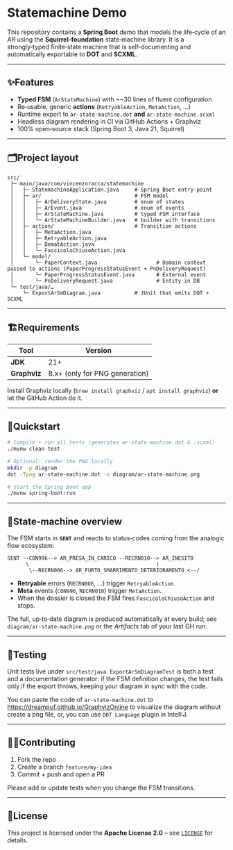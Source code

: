 # Statemachine Demo

This repository contains a **Spring Boot** demo that models the life‑cycle of an *AR* using the **Squirrel‑foundation** state‑machine library.
It is a strongly‑typed finite‑state machine that is self‑documenting and automatically exportable to **DOT** and **SCXML**.

---

## ✨Features

* **Typed FSM** (`ArStateMachine`) with \~\~30 lines of fluent configuration
* Re‑usable, generic **actions** (`RetryableAction`, `MetaAction`, …)
* Runtime export to `ar-state-machine.dot` **and** `ar-state-machine.scxml`
* Headless diagram rendering in CI via GitHub Actions + Graphviz
* 100% open‑source stack (Spring Boot 3, Java 21, Squirrel)

---

## 🗂Project layout

```text
src/
 ├─ main/java/com/vincenzoracca/statemachine
 │   ├─ StatemachineApplication.java     # Spring Boot entry‑point
 │   ├─ ar/                              # FSM model
 │   │   ├─ ArDeliveryState.java         # enum of states
 │   │   ├─ ArEvent.java                 # enum of events
 │   │   ├─ ArStateMachine.java          # typed FSM interface
 │   │   └─ ArStateMachineBuilder.java   # builder with transitions
 │   ├─ action/                          # Transition actions
 │   │   ├─ MetaAction.java
 │   │   ├─ RetryableAction.java
 │   │   ├─ DematAction.java
 │   │   └─ FascicoloChiusoAction.java
 │   └─ model/
 │       └─ PaperContext.java                   # Domain context passed to actions (PaperProgressStatusEvent + PnDeliveryRequest)
 │       └─ PaperProgressStatusEvent.java       # External event 
 │       └─ PnDeliveryRequest.java              # Entity in DB
 └─ test/java/…
     └─ ExportArSmDiagram.java           # JUnit that emits DOT + SCXML
```

---

## 🏗Requirements

| Tool         | Version                       |
| ------------ | ----------------------------- |
| **JDK**      | 21+                           |
| **Graphviz** | 8.x+ (only for PNG generation) |

Install Graphviz locally (`brew install graphviz` / `apt install graphviz`) **or** let the GitHub Action do it.

---

## 🚀Quickstart

```bash
# Compile + run all tests (generates ar-state-machine.dot & .scxml)
./mvnw clean test

# Optional: render the PNG locally
mkdir -p diagram
dot -Tpng ar-state-machine.dot -o diagram/ar-state-machine.png

# Start the Spring Boot app
./mvnw spring-boot:run
```

---

## 🔄State‑machine overview

The FSM starts in **`SENT`** and reacts to status‑codes coming from the
analogic flow ecosystem:

```
SENT --CON996--> AR_PRESA_IN_CARICO --RECRN010--> AR_INESITO
      \                                         |
       \--RECRN006--> AR_FURTO_SMARRIMENTO_DETERIORAMENTO <--/
```

* **Retryable** errors (`RECRN006`, …) trigger `RetryableAction`.
* **Meta** events (`CON996`, `RECRN010`) trigger `MetaAction`.
* When the dossier is closed the FSM fires `FascicoloChiusoAction` and stops.

The full, up‑to‑date diagram is produced automatically at every build; see
`diagram/ar-state-machine.png` or the *Artifacts* tab of your last GH run.

---


## 🧪Testing

Unit tests live under `src/test/java`.
`ExportArSmDiagramTest` is both a test and a documentation generator: if the
FSM definition changes, the test fails only if the export throws, keeping
your diagram in sync with the code.

You can paste the code of `ar-state-machine.dot` to https://dreampuf.github.io/GraphvizOnline to visualize the diagram
without create a png file, or, you can use `DOT Language` plugin in IntelliJ.

---

## 🙋‍♀️Contributing

1. Fork the repo
2. Create a branch `feature/my-idea`
3. Commit + push and open a PR

Please add or update tests when you change the FSM transitions.

---

## 📜License

This project is licensed under the **Apache License 2.0** – see
[`LICENSE`](LICENSE) for details.
